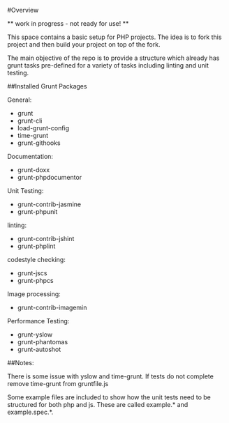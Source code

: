 #Overview


** work in progress - not ready for use! **

This space contains a basic setup for PHP projects. The idea is to fork this project and then build your project on top of the fork. 

The main objective of the repo is to provide a structure which already has grunt tasks pre-defined for a variety of tasks including linting and unit testing.


##Installed Grunt Packages


General:
- grunt
- grunt-cli
- load-grunt-config
- time-grunt
- grunt-githooks

Documentation:
- grunt-doxx
- grunt-phpdocumentor

Unit Testing:
- grunt-contrib-jasmine
- grunt-phpunit

linting:
- grunt-contrib-jshint
- grunt-phplint

codestyle checking:
- grunt-jscs
- grunt-phpcs

Image processing:
- grunt-contrib-imagemin

Performance Testing:
- grunt-yslow
- grunt-phantomas
- grunt-autoshot


##Notes:


There is some issue with yslow and time-grunt. If tests do not complete remove time-grunt from gruntfile.js

Some example files are included to show how the unit tests need to be structured for both php and js. These are called example.* and example.spec.*.
